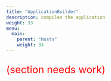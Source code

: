 ```yaml
---
title: "ApplicationBuilder"
description: compiles the application
weight: 33
menu:
  main: 
    parent: "Hosts"
    weight: 33
---
```


<p style="color:red; font-size:20pt">(section needs work)</p>